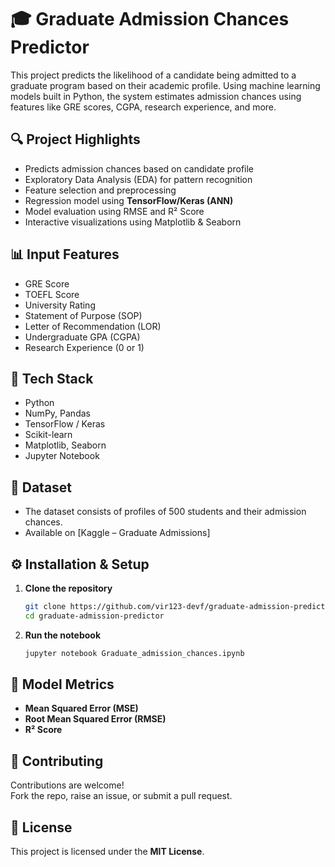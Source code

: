 # 🎓 Graduate Admission Chances Predictor

This project predicts the likelihood of a candidate being admitted to a graduate program based on their academic profile. Using machine learning models built in Python, the system estimates admission chances using features like GRE scores, CGPA, research experience, and more.

## 🔍 Project Highlights

- Predicts admission chances based on candidate profile  
- Exploratory Data Analysis (EDA) for pattern recognition  
- Feature selection and preprocessing  
- Regression model using **TensorFlow/Keras (ANN)**  
- Model evaluation using RMSE and R² Score  
- Interactive visualizations using Matplotlib & Seaborn

## 📊 Input Features

- GRE Score  
- TOEFL Score  
- University Rating  
- Statement of Purpose (SOP)  
- Letter of Recommendation (LOR)  
- Undergraduate GPA (CGPA)  
- Research Experience (0 or 1)

## 🧠 Tech Stack

- Python  
- NumPy, Pandas  
- TensorFlow / Keras  
- Scikit-learn  
- Matplotlib, Seaborn  
- Jupyter Notebook  

## 📁 Dataset

- The dataset consists of profiles of 500 students and their admission chances.
- Available on [Kaggle – Graduate Admissions]

## ⚙️ Installation & Setup

1. **Clone the repository**
   ```bash
   git clone https://github.com/vir123-devf/graduate-admission-predictor.git
   cd graduate-admission-predictor
   ```

2. **Run the notebook**
   ```bash
   jupyter notebook Graduate_admission_chances.ipynb
   ```

## 📌 Model Metrics

- **Mean Squared Error (MSE)**  
- **Root Mean Squared Error (RMSE)**  
- **R² Score**

## 🤝 Contributing

Contributions are welcome!  
Fork the repo, raise an issue, or submit a pull request.

## 📄 License

This project is licensed under the **MIT License**.
